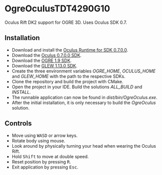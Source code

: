 # OgreOculusTDT4290G10
Oculus Rift DK2 support for OGRE 3D. Uses Oculus SDK 0.7.

## Installation
* Download and install the [Oculus Runtime for SDK 0.7.0.0](https://developer.oculus.com/downloads/pc/0.7.0.0-beta/Oculus_Runtime_for_Windows/).
* Download the [Oculus 0.7.0.0 SDK](https://developer.oculus.com/downloads/pc/0.7.0.0-beta/Oculus_SDK_for_Windows/).
* Download the [OGRE 1.9 SDK](http://www.ogre3d.org/download/sdk).
* Download the [GLEW 1.13.0 SDK](http://sourceforge.net/projects/glew/files/glew/1.13.0/).
* Create the three environment variables *OGRE_HOME*, *OCULUS_HOME* and *GLEW_HOME* with the path to the respective SDKs.
* Clone the repository and build the project with CMake.
* Open the project in your IDE. Build the solutions *ALL_BUILD* and *INSTALL*.
* The runnable application can now be found in *dist/bin/OgreOculus.exe*.
* After the initial installation, it is only necessary to build the *OgreOculus* solution.

## Controls
* Move using <kbd>W</kbd><kbd>A</kbd><kbd>S</kbd><kbd>D</kbd> or arrow keys.
* Rotate body using mouse.
* Look around by physically turning your head when wearing the Oculus Rift.
* Hold <kbd>Shift</kbd> to move at double speed.
* Reset position by pressing <kbd>R</kbd>.
* Exit application by pressing <kbd>Esc</kbd>.